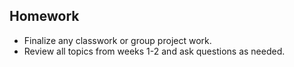 ## Homework

- Finalize any classwork or group project work.
- Review all topics from weeks 1-2 and ask questions as needed.

